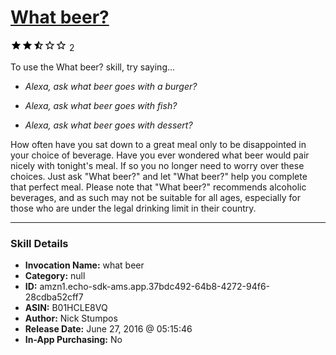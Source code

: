 # [What beer?](http://alexa.amazon.com/#skills/amzn1.echo-sdk-ams.app.37bdc492-64b8-4272-94f6-28cdba52cff7)
![2.3 stars](../../images/ic_star_black_18dp_1x.png)![2.3 stars](../../images/ic_star_black_18dp_1x.png)![2.3 stars](../../images/ic_star_half_black_18dp_1x.png)![2.3 stars](../../images/ic_star_border_black_18dp_1x.png)![2.3 stars](../../images/ic_star_border_black_18dp_1x.png) 2

To use the What beer? skill, try saying...

* *Alexa, ask what beer goes with a burger?*

* *Alexa, ask what beer goes with fish?*

* *Alexa, ask what beer goes with dessert?*

How often have you sat down to a great meal only to be disappointed in your choice of beverage. Have you ever wondered what beer would pair nicely with tonight's meal. If so you no longer need to worry over these choices. Just ask "What beer?" and let "What beer?" help you complete that perfect meal. Please note that "What beer?" recommends alcoholic beverages, and as such may not be suitable for all ages, especially for those who are under the legal drinking limit in their country.

***

### Skill Details

* **Invocation Name:** what beer
* **Category:** null
* **ID:** amzn1.echo-sdk-ams.app.37bdc492-64b8-4272-94f6-28cdba52cff7
* **ASIN:** B01HCLE8VQ
* **Author:** Nick Stumpos
* **Release Date:** June 27, 2016 @ 05:15:46
* **In-App Purchasing:** No
